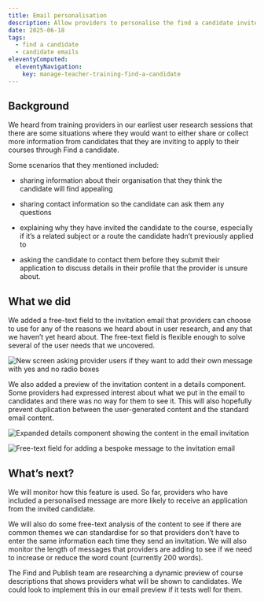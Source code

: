 ```yaml
---
title: Email personalisation
description: Allow providers to personalise the find a candidate invite email 
date: 2025-06-18
tags:
  - find a candidate
  - candidate emails
eleventyComputed:
  eleventyNavigation:
    key: manage-teacher-training-find-a-candidate
---
```

## Background

We heard from training providers in our earliest user research sessions that there are some situations where they would want to either share or collect more information from candidates that they are inviting to apply to their courses through Find a candidate.

Some scenarios that they mentioned included:

- sharing information about their organisation that they think the candidate will find appealing

- sharing contact information so the candidate can ask them any questions

- explaining why they have invited the candidate to the course, especially if it’s a related subject or a route the candidate hadn’t previously applied to

- asking the candidate to contact them before they submit their application to discuss details in their profile that the provider is unsure about.

## What we did

We added a free-text field to the invitation email that providers can choose to use for any of the reasons we heard about in user research, and any that we haven’t yet heard about. The free-text field is flexible enough to solve several of the user needs that we uncovered.

![New screen asking provider users if they want to add their own message with yes and no radio boxes](add-own-message-yes-no.png)

We also added a preview of the invitation content in a details component. Some providers had expressed interest about what we put in the email to candidates and there was no way for them to see it. This will also hopefully prevent duplication between the user-generated content and the standard email content.

![Expanded details component showing the content in the email invitation](email-content-preview.png)

![Free-text field for adding a bespoke message to the invitation email](message-entry.png)

## What’s next?

We will monitor how this feature is used. So far, providers who have included a personalised message are more likely to receive an application from the invited candidate.

We will also do some free-text analysis of the content to see if there are common themes we can standardise for so that providers don’t have to enter the same information each time they send an invitation. We will also monitor the length of messages that providers are adding to see if we need to increase or reduce the word count (currently 200 words).

The Find and Publish team are researching a dynamic preview of course descriptions that shows providers what will be shown to candidates. We could look to implement this in our email preview if it tests well for them.
